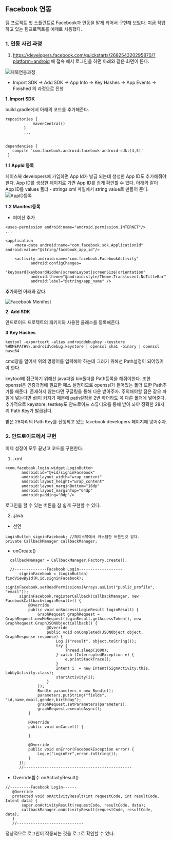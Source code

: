 ﻿## Facebook 연동

팀 프로젝트 첫 스플린트로 Facebook과 연동을 맡게 되어서 구현해 보았다.
지금 작업하고 있는 팀프로젝트를 예제로 사용했다.

### 1. 연동 사전 과정

1. https://developers.facebook.com/quickstarts/268254320295870/?platform=android 에 접속 해서 로그인을 하면 아래와 같은 화면이 뜬다.

 ![페북연동과정](http://i.imgur.com/WVZRISy.png)

 * Import SDK -> Add SDK -> App Info -> Key Hashes -> App Events -> Finished 의 과정으로 진행

**1. Import SDK**

build.gradle에서 아래의 코드를 추가해준다.

```
repositories {
            mavenCentral()
        }
        ...


dependencies {
   compile 'com.facebook.android:facebook-android-sdk:[4,5)'
 }
```


 **1.1 AppId 등록**

  페이스북 developers에 가입하면 App Id가 발급 되는데 생성한 App ID도 추가해줘야한다. App ID를 생성한 페이지로 가면 App ID를 쉽게 확인할 수 있다. 아래와 같이 App ID를 values 폴더 - strings.xml 파일에서 string value로 만들어 준다.
![AppID등록](http://i.imgur.com/uNs7NKs.png)

**1.2 Manifest등록**

* 퍼미션 추가
```
<uses-permission android:name="android.permission.INTERNET"/>
...

<application
    <meta-data android:name="com.facebook.sdk.ApplicationId" android:value="@string/facebook_app_id"/>

    <activity android:name="com.facebook.FacebookActivity"
           android:configChanges=
               "keyboard|keyboardHidden|screenLayout|screenSize|orientation"
           android:theme="@android:style/Theme.Translucent.NoTitleBar"
           android:label="@string/app_name" />
```
추가하면 아래와 같다.

![Facebook Menifest](http://i.imgur.com/kwvSw6S.png)


**2. Add SDK**

안드로이드 프로젝트의 패키지와 사용한 클래스를 등록해준다.

**3.Key Hashes**
```
keytool -exportcert -alias androiddebugkey -keystore %HOMEPATH%\.android\debug.keystore | openssl sha1 -binary | openssl base64
```
cmd창을 열어서 위의 명령어를 입력해야 하는데 그러기 위해선 Path설정이 되어있어야 한다.

keytool에 접근하기 위해선 java파일 bin폴더를 Path등록을 해줘야한다.
또한 openssl은 인증과정에 필요한 패스 설정이므로 openssl가 들어있는 폴더 또한 Path추가를 해준다.
존재하지 않는다면 구글링을 통해 다운 받아주자. 주의해야할 점은 같으 파일에 넣는다면 dll이 커지기 때문에 path설정을 2번 하더라도 꼭 다른 폴더에 넣어준다.
추가적으로 keystore, testkey도 안드로이드 스튜디오를 통해 받아 놔야 정확한 28자리 Path Key가 발급된다.

받은 28자리의 Path Key를 진행되고 있는 facebook developers 페이지에 넣어주자.

### 2. 안드로이드에서 구현

이제 설정이 모두 끝났고 코드를 구현한다.

1. .xml
```
<com.facebook.login.widget.LoginButton
       android:id="@+id/signinFacebook"
       android:layout_width="wrap_content"
       android:layout_height="wrap_content"
       android:layout_marginBottom="16dp"
       android:layout_marginTop="64dp"
       android:padding="0dp"/>
```
로그인을 할 수 있는 버튼을 참 쉽게 구현할 수 있다.

2. .java
* 선언
```
LoginButton signinFacebook; //페이스북에서 커스텀한 버튼인것 같다.
private CallbackManager callbackManager;
```

* onCreate()
```
  callbackManager = CallbackManager.Factory.create();

  //--------------Facebook Login-------------------
      signinFacebook = (LoginButton) findViewById(R.id.signinFacebook);
      signinFacebook.setReadPermissions(Arrays.asList("public_profile", "email"));
      signinFacebook.registerCallback(callbackManager, new FacebookCallback<LoginResult>() {
          @Override
          public void onSuccess(LoginResult loginResult) {
              GraphRequest graphRequest = GraphRequest.newMeRequest(loginResult.getAccessToken(), new GraphRequest.GraphJSONObjectCallback() {
                  @Override
                  public void onCompleted(JSONObject object, GraphResponse response) {
                      Log.i("result", object.toString());
                      try {
                          Thread.sleep(1000);
                      } catch (InterruptedException e) {
                          e.printStackTrace();
                      }
                      Intent i  = new Intent(SignActivity.this, LobbyActivity.class);
                      startActivity(i);
                  }
              });
              Bundle parameters = new Bundle();
              parameters.putString("fields", "id,name,email,gender,birthday");
              graphRequest.setParameters(parameters);
              graphRequest.executeAsync();
          }

          @Override
          public void onCancel() {

          }

          @Override
          public void onError(FacebookException error) {
              Log.e("LoginErr",error.toString());
          }
      });
      //-----------------------------------------------
```
* Override함수 onActivityResult()
```
//---------Facebook Login------
   @Override
   protected void onActivityResult(int requestCode, int resultCode, Intent data) {
       super.onActivityResult(requestCode, resultCode, data);
       callbackManager.onActivityResult(requestCode, resultCode, data);
   }
   //-----------------------------

```

정상적으로 로그인이 작동되는 것을 로그로 확인할 수 있다.
